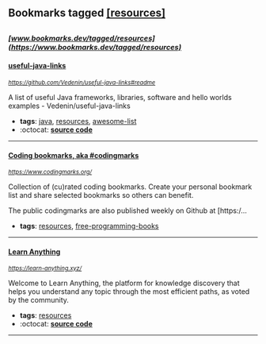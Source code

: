 ## Bookmarks tagged [[resources]](https://www.bookmarks.dev?q=[resources])

_<sup><sup>[www.bookmarks.dev/tagged/resources](https://www.bookmarks.dev/tagged/resources)</sup></sup>_
---
#### [useful-java-links](https://github.com/Vedenin/useful-java-links#readme)
_<sup>https://github.com/Vedenin/useful-java-links#readme</sup>_

A list of useful Java frameworks, libraries, software and hello worlds examples - Vedenin/useful-java-links
* **tags**: [java](../tagged/java.md), [resources](../tagged/resources.md), [awesome-list](../tagged/awesome-list.md)
* :octocat: **[source code](https://github.com/Vedenin/useful-java-links)**
---
#### [Coding bookmarks, aka #codingmarks](https://www.codingmarks.org/)
_<sup>https://www.codingmarks.org/</sup>_

Collection of (cu)rated coding bookmarks. Create your personal bookmark list and share selected bookmarks so others can benefit.

The public codingmarks are also published weekly on Github at [https:/...
* **tags**: [resources](../tagged/resources.md), [free-programming-books](../tagged/free-programming-books.md)
---
#### [Learn Anything](https://learn-anything.xyz/)
_<sup>https://learn-anything.xyz/</sup>_

Welcome to Learn Anything, the platform for knowledge discovery that helps you understand any topic through the most efficient paths, as voted by the community.
* **tags**: [resources](../tagged/resources.md)
* :octocat: **[source code](https://github.com/learn-anything/learn-anything)**
---
